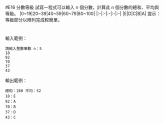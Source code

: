 #E16	分數等級
試寫一程式可以輸入 n 個分數，計算此 n 個分數的總和、平均與等級。
|0~19|20~39|40~59|60~79|80~100|
|:-|:-|:-|:-|:-|
|E|D|C|B|A|
提示：等級部分以陣列完成較簡單。
#
輸入範例： 
```
請輸入整數筆數 n：5
18
92
70
37
43
```
輸出範例：
```
總和：260 平均：52 
18：E
92：A
70：B
37：D
43：C
```

